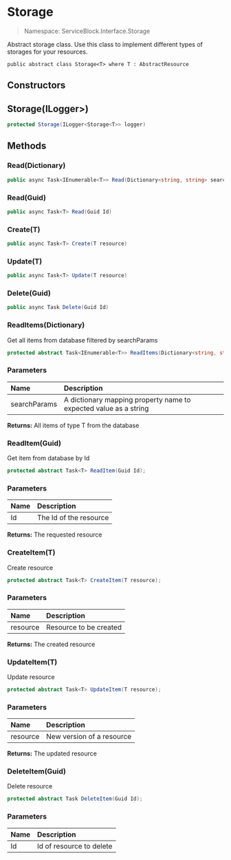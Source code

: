 # Storage

> Namespace: ServiceBlock.Interface.Storage

Abstract storage class. Use this class to implement different types of storages for your resources.

```text
public abstract class Storage<T> where T : AbstractResource
```

## Constructors

## Storage\(ILogger&gt;\)

```csharp
protected Storage(ILogger<Storage<T>> logger)
```

## Methods

### Read\(Dictionary\)

```csharp
public async Task<IEnumerable<T>> Read(Dictionary<string, string> searchParams)
```

### Read\(Guid\)

```csharp
public async Task<T> Read(Guid Id)
```

### Create\(T\)

```csharp
public async Task<T> Create(T resource)
```

### Update\(T\)

```csharp
public async Task<T> Update(T resource)
```

### Delete\(Guid\)

```csharp
public async Task Delete(Guid Id)
```

### ReadItems\(Dictionary\)

Get all items from database filtered by searchParams

```csharp
protected abstract Task<IEnumerable<T>> ReadItems(Dictionary<string, string> searchParams);
```

### Parameters

| Name | Description |
| :--- | :--- |
| searchParams | A dictionary mapping property name to expected value as a string |

**Returns:** All items of type T from the database

### ReadItem\(Guid\)

Get item from database by Id

```csharp
protected abstract Task<T> ReadItem(Guid Id);
```

### Parameters

| Name | Description |
| :--- | :--- |
| Id | The Id of the resource |

**Returns:** The requested resource

### CreateItem\(T\)

Create resource

```csharp
protected abstract Task<T> CreateItem(T resource);
```

### Parameters

| Name | Description |
| :--- | :--- |
| resource | Resource to be created |

**Returns:** The created resource

### UpdateItem\(T\)

Update resource

```csharp
protected abstract Task<T> UpdateItem(T resource);
```

### Parameters

| Name | Description |
| :--- | :--- |
| resource | New version of a resource |

**Returns:** The updated resource

### DeleteItem\(Guid\)

Delete resource

```csharp
protected abstract Task DeleteItem(Guid Id);
```

### Parameters

| Name | Description |
| :--- | :--- |
| Id | Id of resource to delete |


